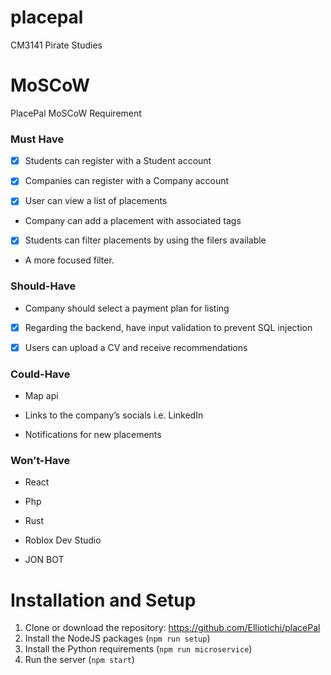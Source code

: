 # placepal
CM3141 Pirate Studies

# MoSCoW
PlacePal MoSCoW Requirement 

### Must Have 

- [X] Students can register with a Student account 

- [X] Companies can register with a Company account 

- [X] User can view a list of placements 

- Company can add a placement with associated tags 

- [X] Students can filter placements by using the filers available 

- A more focused filter.  

 

### Should-Have 

- Company should select a payment plan for listing 

- [X] Regarding the backend, have input validation to prevent SQL injection 

- [X] Users can upload a CV and receive recommendations 

### Could-Have 

- Map api 

- Links to the company’s socials i.e. LinkedIn 

- Notifications for new placements 

### Won’t-Have 

- React 

- Php 

- Rust 

- Roblox Dev Studio 

- JON BOT 

# Installation and Setup
1. Clone or download the repository: https://github.com/Elliotichi/placePal
2. Install the NodeJS packages (`npm run setup`)
3. Install the Python requirements (`npm run microservice`)
5. Run the server (`npm start`)
